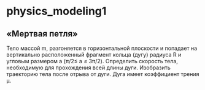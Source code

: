 # physics_modeling1
## «Мертвая петля»
Тело массой m, разгоняется в горизонтальной плоскости и попадает на вертикально
расположенный фрагмент кольца (дугу) радиуса R и угловым размером a (π/2≤ a ≤ 3π/2).
Определить скорость тела, необходимую для прохождения всей длины дуги. Изобразить
траекторию тела после отрыва от дуги. Дуга имеет коэффициент трения µ.
